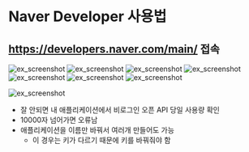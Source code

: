 # Naver Developer 사용법

## https://developers.naver.com/main/ 접속
![ex_screenshot](./image1.png)
![ex_screenshot](./IMG_0009.jpg)
![ex_screenshot](./IMG_0010.jpg)
![ex_screenshot](./IMG_0011.jpg)
![ex_screenshot](./IMG_0012.jpg)
![ex_screenshot](./image2.png)
![ex_screenshot](./image3.png)

![ex_screenshot](./image4.png)
* 잘 안되면 내 애플리케이션에서 비로그인 오픈 API 당일 사용량 확인
* 10000자 넘어가면 오류남
* 애플리케이션을 이름만 바꿔서 여러개 만들어도 가능
    * 이 경우는 키가 다르기 때문에 키를 바꿔줘야 함
    
    